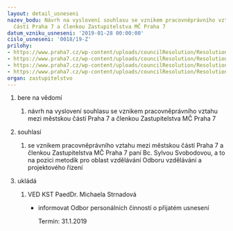 ```yaml
---
layout: detail_usneseni
nazev_bodu: Návrh na vyslovení souhlasu se vznikem pracovněprávního vztahu mezi městskou
  částí Praha 7 a členkou Zastupitelstva MČ Praha 7
datum_vzniku_usneseni: '2019-01-28 00:00:00'
cislo_usneseni: '0018/19-Z'
prilohy:
- https://www.praha7.cz/wp-content/uploads/councilResolution/Resolutions/30544/export/Duvodova_zprava_Svobodova_FINAL~426368.doc
- https://www.praha7.cz/wp-content/uploads/councilResolution/Resolutions/30544/export/Zpravavyberovekomisenova~426367.pdf
- https://www.praha7.cz/wp-content/uploads/councilResolution/Resolutions/30544/export/usnesenirmc_004819R_5_22012019_Svobodova_zamestnanec~426366.pdf
- https://www.praha7.cz/wp-content/uploads/councilResolution/Resolutions/30544/export/export~426601.pdf
organ: zastupitelstvo
---
```

<OL class=urzList_view id=urzList>
<LI class=urzClass1><SPAN name="1">bere na vědomí</SPAN> 
<OL class="urzOlClass decimal ">
<LI class=urzClass2 style="TEXT-ALIGN: left"><SPAN>
<P>návrh na vyslovení souhlasu se vznikem pracovněprávního vztahu mezi městskou částí Praha 7 a členkou Zastupitelstva MČ Praha 7</P></SPAN></LI></OL></LI>
<LI class=urzClass1><SPAN name="26">souhlasí</SPAN> 
<OL class="urzOlClass decimal ">
<LI class=urzClass2 style="TEXT-ALIGN: left"><SPAN>
<P>se vznikem pracovněprávního vztahu mezi městskou částí Praha 7 a členkou Zastupitelstva MČ Praha 7 paní Bc. Sylvou Svobodovou, a to na pozici metodik pro oblast vzdělávání Odboru vzdělávání a projektového řízení</P></SPAN></LI></OL></LI>
<LI class=urzClass1 id=urzUkoly><SPAN name="1">ukládá</SPAN>
<OL class=urzOlClass>
<LI class=urzClass2><SPAN>
<P>VED KST PaedDr. Michaela Strnadová</P></SPAN>
<UL class=urzUlClass>
<LI class=urzClass3><SPAN>
<P>informovat Odbor personálních činností o přijatém usnesení</P></SPAN><SPAN class=urzUkolTermin>Termín:&nbsp;31.1.2019</SPAN></LI></UL></LI></OL></LI></OL>